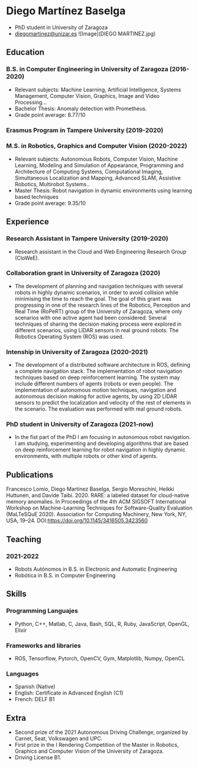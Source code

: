# Diego Martínez Baselga
- PhD student in University of Zaragoza
- diegomartinez@unizar.es
![Image](DIEGO MARTINEZ.jpg)

## Education
### B.S. in Computer Engineering in University of Zaragoza (2016-2020)
- Relevant subjects: Machine Learning, Artificial Intelligence, Systems Management, Computer Vision, Graphics, Image and Video Processing...
- Bachelor Thesis: Anomaly detection with Prometheus.
- Grade point average: 8.77/10
### Erasmus Program in Tampere University (2019-2020)
### M.S. in Robotics, Graphics and Computer Vision (2020-2022)
- Relevant subjects: Autonomous Robots, Computer Vision, Machine Learning, Modeling and Simulation of Appearance, Programming and Architecture of Computing Systems, Computational Imaging, Simultaneous Localization and Mapping, Advanced SLAM, Assistive Robotics, Multirobot Systems..
- Master Thesis: Robot navigation in dynamic environments using learning based techniques
- Grade point average: 9.35/10

## Experience
### Research Assistant in Tampere University (2019-2020)
- Research assistant in the Cloud and Web Engineering Research Group (CloWeE).
### Collaboration grant in University of Zaragoza (2020)
- The development of planning and navigation techniques with several robots in highly dynamic scenarios, in order to avoid collision while minimising the time to reach the goal. The goal of this grant was progressing in one of the research lines of the Robotics, Perception and Real Time (RoPeRT) group of the University of Zaragoza, where only scenarios with one active agent had been considered. Several techniques of sharing the decision making process were explored in different scenarios, using LIDAR sensors in real ground robots. The Robotics Operating System (ROS) was used.
### Intenship in University of Zaragoza (2020-2021)
- The development of a distributed software architecture in ROS, defining a complete navigation stack. The implementation of robot navigation techniques based on deep reinforcement learning. The system may include different numbers of agents (robots or even people). The implementation of autonomous motion techniques, navigation and autonomous decision making for active agents, by using 2D LIDAR sensors to predict the localization and velocity of the rest of elements in the scenario. The evaluation was performed with real ground robots.

### PhD student in University of Zaragoza (2021-now)
- In the fist part of the PhD I am focusing in autonomous robot navigation. I am studying, experimenting and developing algorithms that are based on deep reinforcement learning for robot navigation in highly dynamic environments, with multiple robots or other kind of agents.

## Publications
Francesco Lomio, Diego Martínez Baselga, Sergio Moreschini, Heikki Huttunen, and Davide Taibi. 2020. RARE: a labeled dataset for cloud-native memory anomalies. In Proceedings of the 4th ACM SIGSOFT International Workshop on Machine-Learning Techniques for Software-Quality Evaluation (MaLTeSQuE 2020). Association for Computing Machinery, New York, NY, USA, 19–24. DOI:https://doi.org/10.1145/3416505.3423560

## Teaching
### 2021-2022
- Robots Autónomos in B.S. in Electronic and Automatic Engineering
- Robótica in B.S. in Computer Engineering

## Skills
### Programming Languajes
- Python, C++, Matlab, C, Java, Bash, SQL, R, Ruby, JavaScript, OpenGL, Elixir

### Frameworks and libraries
- ROS, Tensorflow, Pytorch, OpenCV, Gym, Matplotlib, Numpy, OpenCL

### Languages
- Spanish (Native)
- English: Certificate in Advanced English (C1)
- French: DELF B1

## Extra
- Second prize of the 2021 Autonomous Driving Challenge, organized by Carnet, Seat, Volkswagen and UPC.
- First prize in the I Rendering Competition of the Master in Robotics, Graphics and Computer Vision of the University of Zaragoza.
- Driving License B1.
